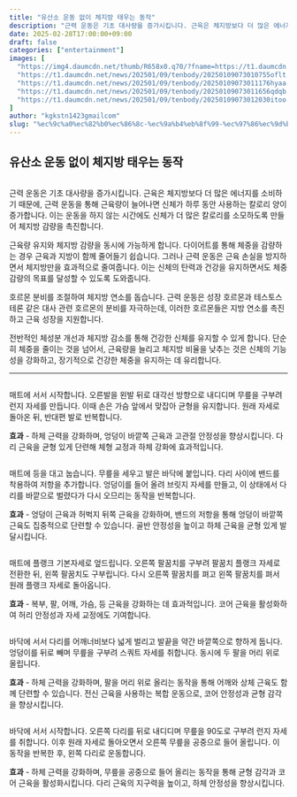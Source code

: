 ```yaml
---
title: "유산소 운동 없이 체지방 태우는 동작"
description: "근력 운동은 기초 대사량을 증가시킵니다. 근육은 체지방보다 더 많은 에너지를 소비하기 때문에, 근력 운동을 통해 근육량이 늘어나면 신체가 하루 동안 사용하는 칼로리 양이 증가합니다. 이는 운동을 하지 않는 시간에도 신체가 더 많은 칼로리를 소모하도록 만들어 체지방 감량"
date: 2025-02-28T17:00:00+09:00
draft: false
categories: ["entertainment"]
images: [
  "https://img4.daumcdn.net/thumb/R658x0.q70/?fname=https://t1.daumcdn.net/news/202501/09/tenbody/20250109073010317dpoh.jpg"
  "https://t1.daumcdn.net/news/202501/09/tenbody/20250109073010755oflt.gif"
  "https://t1.daumcdn.net/news/202501/09/tenbody/20250109073011176hyaa.gif"
  "https://t1.daumcdn.net/news/202501/09/tenbody/20250109073011656qdqb.gif"
  "https://t1.daumcdn.net/news/202501/09/tenbody/20250109073012030itoo.gif"
]
author: "kgkstn1423gmailcom"
slug: "%ec%9c%a0%ec%82%b0%ec%86%8c-%ec%9a%b4%eb%8f%99-%ec%97%86%ec%9d%b4-%ec%b2%b4%ec%a7%80%eb%b0%a9-%ed%83%9c%ec%9a%b0%eb%8a%94-%eb%8f%99%ec%9e%91"
---
```


<h2 >유산소 운동 없이 체지방 태우는 동작</h2> <figure ><img src="https://img4.daumcdn.net/thumb/R658x0.q70/?fname=https://t1.daumcdn.net/news/202501/09/tenbody/20250109073010317dpoh.jpg" alt=""/></figure> <p>근력 운동은 기초 대사량을 증가시킵니다. 근육은 체지방보다 더 많은 에너지를 소비하기 때문에, 근력 운동을 통해 근육량이 늘어나면 신체가 하루 동안 사용하는 칼로리 양이 증가합니다. 이는 운동을 하지 않는 시간에도 신체가 더 많은 칼로리를 소모하도록 만들어 체지방 감량을 촉진합니다.</p> <p>근육량 유지와 체지방 감량을 동시에 가능하게 합니다. 다이어트를 통해 체중을 감량하는 경우 근육과 지방이 함께 줄어들기 쉽습니다. 그러나 근력 운동은 근육 손실을 방지하면서 체지방만을 효과적으로 줄여줍니다. 이는 신체의 탄력과 건강을 유지하면서도 체중 감량의 목표를 달성할 수 있도록 도와줍니다.</p> <p>호르몬 분비를 조절하여 체지방 연소를 돕습니다. 근력 운동은 성장 호르몬과 테스토스테론 같은 대사 관련 호르몬의 분비를 자극하는데, 이러한 호르몬들은 지방 연소를 촉진하고 근육 성장을 지원합니다.</p> <p>전반적인 체성분 개선과 체지방 감소를 통해 건강한 신체를 유지할 수 있게 합니다. 단순히 체중을 줄이는 것을 넘어서, 근육량을 늘리고 체지방 비율을 낮추는 것은 신체의 기능성을 강화하고, 장기적으로 건강한 체중을 유지하는 데 유리합니다.</p> <hr /> <figure ><img src="https://t1.daumcdn.net/news/202501/09/tenbody/20250109073010755oflt.gif" alt=""/></figure> <p>매트에 서서 시작합니다. 오른발을 왼발 뒤로 대각선 방향으로 내디디며 무릎을 구부려 런지 자세를 만듭니다. 이때 손은 가슴 앞에서 맞잡아 균형을 유지합니다. 원래 자세로 돌아온 뒤, 반대편 발로 반복합니다.</p> <p><strong>효과</strong> - 하체 근력을 강화하며, 엉덩이 바깥쪽 근육과 고관절 안정성을 향상시킵니다. 다리 근육을 균형 있게 단련해 체형 교정과 하체 강화에 효과적입니다.</p> <figure ><img src="https://t1.daumcdn.net/news/202501/09/tenbody/20250109073011176hyaa.gif" alt=""/></figure> <p>매트에 등을 대고 눕습니다. 무릎을 세우고 발은 바닥에 붙입니다. 다리 사이에 밴드를 착용하여 저항을 추가합니다. 엉덩이를 들어 올려 브릿지 자세를 만들고, 이 상태에서 다리를 바깥으로 벌렸다가 다시 오므리는 동작을 반복합니다.</p> <p><strong>효과</strong> - 엉덩이 근육과 허벅지 뒤쪽 근육을 강화하며, 밴드의 저항을 통해 엉덩이 바깥쪽 근육도 집중적으로 단련할 수 있습니다. 골반 안정성을 높이고 하체 근육을 균형 있게 발달시킵니다.</p> <figure ><img src="https://t1.daumcdn.net/news/202501/09/tenbody/20250109073011656qdqb.gif" alt=""/></figure> <p>매트에 플랭크 기본자세로 엎드립니다. 오른쪽 팔꿈치를 구부려 팔꿈치 플랭크 자세로 전환한 뒤, 왼쪽 팔꿈치도 구부립니다. 다시 오른쪽 팔꿈치를 펴고 왼쪽 팔꿈치를 펴서 원래 플랭크 자세로 돌아옵니다.</p> <p><strong>효과</strong> - 복부, 팔, 어깨, 가슴, 등 근육을 강화하는 데 효과적입니다. 코어 근육을 활성화하여 허리 안정성과 자세 교정에도 기여합니다.</p> <figure ><img src="https://t1.daumcdn.net/news/202501/09/tenbody/20250109073012030itoo.gif" alt=""/></figure> <p>바닥에 서서 다리를 어깨너비보다 넓게 벌리고 발끝을 약간 바깥쪽으로 향하게 둡니다. 엉덩이를 뒤로 빼며 무릎을 구부려 스쿼트 자세를 취합니다. 동시에 두 팔을 머리 위로 올립니다.</p> <p><strong>효과</strong> - 하체 근력을 강화하며, 팔을 머리 위로 올리는 동작을 통해 어깨와 상체 근육도 함께 단련할 수 있습니다. 전신 근육을 사용하는 복합 운동으로, 코어 안정성과 균형 감각을 향상시킵니다.</p> <figure ><img src="https://t1.daumcdn.net/news/202501/09/tenbody/20250109073012598gixi.gif" alt=""/></figure> <p>바닥에 서서 시작합니다. 오른쪽 다리를 뒤로 내디디며 무릎을 90도로 구부려 런지 자세를 취합니다. 이후 원래 자세로 돌아오면서 오른쪽 무릎을 공중으로 들어 올립니다. 이 동작을 반복한 후, 왼쪽 다리로 운동합니다.</p> <p><strong>효과</strong> - 하체 근력을 강화하며, 무릎을 공중으로 들어 올리는 동작을 통해 균형 감각과 코어 근육을 활성화시킵니다. 다리 근육의 지구력을 높이고, 하체 안정성을 향상시킵니다.</p>